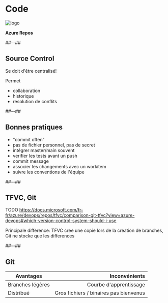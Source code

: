 <!-- .slide: class="transition bg-pink" -->
# Code
![logo](./assets/images/services/repos/logo.svg)

**Azure Repos**

##--##

## Source Control

Se doit d'être centralisé!

Permet
- collaboration
- historique
- resolution de conflits


##--##

## Bonnes pratiques
- "commit often"
- pas de fichier personnel, pas de secret
- intégrer master/main souvent
- verifier les tests avant un push
- commit message
- associer les changements avec un workitem
- suivre les conventions de l'équipe

##--##

## TFVC, Git

TODO https://docs.microsoft.com/fr-fr/azure/devops/repos/tfvc/comparison-git-tfvc?view=azure-devops#which-version-control-system-should-i-use

Principale difference: TFVC cree une copie lors de la creation de branches, Git ne stocke que les differences

##--##

## Git

| Avantages        |                          Inconvénients |
|------------------|---------------------------------------:|
| Branches légères |                 Courbe d'apprentissage |
| Distribué        | Gros fichiers / binaires pas bienvenus |
